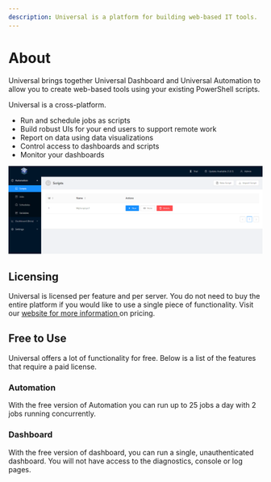 ```yaml
---
description: Universal is a platform for building web-based IT tools.
---
```


# About

Universal brings together Universal Dashboard and Universal Automation to allow you to create web-based tools using your existing PowerShell scripts. 

Universal is a cross-platform.

* Run and schedule jobs as scripts
* Build robust UIs for your end users to support remote work
* Report on data using data visualizations 
* Control access to dashboards and scripts
* Monitor your dashboards

![](.gitbook/assets/image%20%2810%29.png)

## Licensing 

Universal is licensed per feature and per server. You do not need to buy the entire platform if you would like to use a single piece of functionality. Visit our [website for more information ](https://ironmansoftware.com/powershell-universal/)on pricing. 

## Free to Use

Universal offers a lot of functionality for free. Below is a list of the features that require a paid license. 

### Automation 

With the free version of Automation you can run up to 25 jobs a day with 2 jobs running concurrently. 

### Dashboard 

With the free version of dashboard, you can run a single, unauthenticated dashboard. You will not have access to the diagnostics, console or log pages. 

